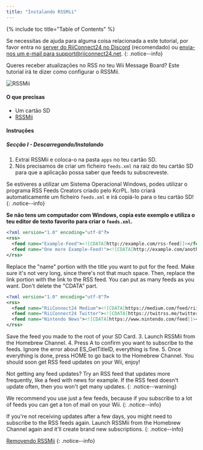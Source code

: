 ```yaml
---
title: "Instalando RSSMii"
---
```


{% include toc title="Table of Contents" %}

Se necessitas de ajuda para alguma coisa relacionada a este tutorial, por favor entra no [server do RiiConnect24 no Discord](https://discord.gg/b4Y7jfD) (recomendado) ou [envia-nos um e-mail para support@riiconnect24.net](mailto:support@riiconnect24.net).
{: .notice--info}

Queres receber atualizações no RSS no teu Wii Message Board? Este tutorial irá te dizer como configurar o RSSMii.

![RSSMii](/images/rssmii.png)

#### O que precisas

* Um cartão SD
* [RSSMii](https://github.com/RiiConnect24/rssmii/releases)

#### Instruções
##### Secção I - Descarregando/Instalando

1. Extrai RSSMii e coloca-o na pasta `apps` no teu cartão SD.
2. Nós precisamos de criar um ficheiro `feeds.xml` na raiz do teu cartão SD para que a aplicação possa saber que feeds tu subscreveste.

Se estiveres a utilizar um Sistema Operacional Windows, podes utilizar o programa RSS Feeds Creators criado pelo KcrPL. Isto criará automaticamente um ficheiro `feeds.xml` e irá copiá-lo para o teu cartão SD!
{: .notice--info}

<b>Se não tens um computador com Windows, copia este exemplo e utiliza o teu editor de texto favorito para criar o `feeds.xml`.</b>

```xml
<?xml version="1.0" encoding="utf-8"?>
<rss>
  <feed name="Example-Feed"><![CDATA[http://example.com/rss-feed]]></feed>
  <feed name="One more Example-Feed!"><![CDATA[http://example.com/another_rss-feed]]></feed>
</rss>
```

Replace the "name" portion with the title you want to put for the feed. Make sure it's not very long, since there's not that much space. Then, replace the link portion with the link to the RSS feed. You can put as many feeds as you want. Don't delete the "CDATA" part.

```xml
<?xml version="1.0" encoding="utf-8"?>
<rss>
  <feed name="RiiConnect24 Medium"><![CDATA[https://medium.com/feed/riiconnect24]]></feed>
  <feed name="RiiConnect24 Twitter"><![CDATA[https://twitrss.me/twitter_user_to_rss/?user=RiiConnect24]]></feed>
  <feed name="Nintendo News"><![CDATA[https://www.nintendo.com/feed]]></feed>
</rss>
```

Save the feed you made to the root of your SD Card.
3. Launch RSSMii from the Homebrew Channel.
4. Press A to confirm you want to subscribe to the feeds. Ignore the error about ES_GetTitleID, everything is fine.
5. Once everything is done, press HOME to go back to the Homebrew Channel. You should soon get RSS feed updates on your Wii, enjoy!

Not getting any feed updates? Try an RSS feed that updates more frequently, like a feed with news for example. If the RSS feed doesn't update often, then you won't get many updates.
{: .notice--warning}

We recommend you use just a few feeds, because if you subscribe to a lot of feeds you can get a ton of mail on your Wii.
{: .notice--info}

If you're not receiving updates after a few days, you might need to subscribe to the RSS feeds again. Launch RSSMii from the Homebrew Channel again and it'll create brand new subscriptions.
{: .notice--info}

[Removendo RSSMii](rssmii-remove)
{: .notice--info}
